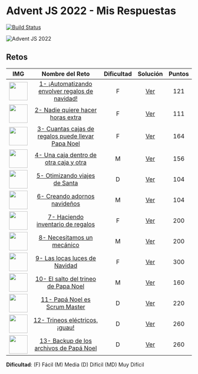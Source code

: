 # Advent JS 2022 - Mis Respuestas

[![Build Status](https://app.travis-ci.com/m4yk3ldev/adventjsDevSoluctions.svg?branch=main)](https://app.travis-ci.com/m4yk3ldev/adventjsDevSoluctions)

![Advent JS 2022](https://i.imgur.com/HUihoze.jpg)

## Retos

|                                       IMG                                        |                                       Nombre del Reto                                        | Dificultad |                                      Solución                                      | Puntos |
| :------------------------------------------------------------------------------: | :------------------------------------------------------------------------------------------: | :--------: | :--------------------------------------------------------------------------------: | :----: |
| <img src="https://adventjs.dev/challenges-2022/1.svg" width="50" height="50" />  |   [1- ¡Automatizando envolver regalos de navidad!](https://adventjs.dev/challenges/2022/1)   |     F      |  [Ver](https://github.com/m4yk3ldev/adventjsDevSoluctions/blob/main/retos/1/1.js)  |  121   |
| <img src="https://adventjs.dev/challenges-2022/2.svg" width="50" height="50" />  |         [2- Nadie quiere hacer horas extra](https://adventjs.dev/challenges/2022/2)          |     F      |  [Ver](https://github.com/m4yk3ldev/adventjsDevSoluctions/blob/main/retos/2/2.js)  |  111   |
| <img src="https://adventjs.dev/challenges-2022/3.svg" width="50" height="50" />  | [3- Cuantas cajas de regalos puede llevar Papa Noel](https://adventjs.dev/challenges/2022/3) |     F      |  [Ver](https://github.com/m4yk3ldev/adventjsDevSoluctions/blob/main/retos/3/3.js)  |  164   |
| <img src="https://adventjs.dev/challenges-2022/4.svg" width="50" height="50" />  |       [4- Una caja dentro de otra caja y otra](https://adventjs.dev/challenges/2022/4)       |     M      |  [Ver](https://github.com/m4yk3ldev/adventjsDevSoluctions/blob/main/retos/4/4.js)  |  156   |
| <img src="https://adventjs.dev/challenges-2022/5.svg" width="50" height="50" />  |           [5- Otimizando viajes de Santa](https://adventjs.dev/challenges/2022/5)            |     D      |  [Ver](https://github.com/m4yk3ldev/adventjsDevSoluctions/blob/main/retos/5/5.js)  |  104   |
| <img src="https://adventjs.dev/challenges-2022/6.svg" width="50" height="50" />  |            [6- Creando adornos navideños](https://adventjs.dev/challenges/2022/6)            |     M      |  [Ver](https://github.com/m4yk3ldev/adventjsDevSoluctions/blob/main/retos/6/6.js)  |  104   |
| <img src="https://adventjs.dev/challenges-2022/7.svg" width="50" height="50" />  |         [7- Haciendo inventario de regalos](https://adventjs.dev/challenges/2022/7)          |     F      |  [Ver](https://github.com/m4yk3ldev/adventjsDevSoluctions/blob/main/retos/7/7.js)  |  200   |
| <img src="https://adventjs.dev/challenges-2022/8.svg" width="50" height="50" />  |             [8- Necesitamos un mecánico](https://adventjs.dev/challenges/2022/8)             |     M      |  [Ver](https://github.com/m4yk3ldev/adventjsDevSoluctions/blob/main/retos/8/8.js)  |  200   |
| <img src="https://adventjs.dev/challenges-2022/9.svg" width="50" height="50" />  |           [9- Las locas luces de Navidad](https://adventjs.dev/challenges/2022/9)            |     F      |  [Ver](https://github.com/m4yk3ldev/adventjsDevSoluctions/blob/main/retos/9/9.js)  |  300   |
| <img src="https://adventjs.dev/challenges-2022/10.svg" width="50" height="50" /> |       [10- El salto del trineo de Papa Noel](https://adventjs.dev/challenges/2022/10)        |     M      | [Ver](https://github.com/m4yk3ldev/adventjsDevSoluctions/blob/main/retos/10/10.js) |  160   |
| <img src="https://adventjs.dev/challenges-2022/11.svg" width="50" height="50" /> |           [11- Papá Noel es Scrum Master](https://adventjs.dev/challenges/2022/11)           |     D      | [Ver](https://github.com/m4yk3ldev/adventjsDevSoluctions/blob/main/retos/11/11.js) |  220   |
| <img src="https://adventjs.dev/challenges-2022/12.svg" width="50" height="50" /> |           [12- Trineos eléctricos, ¡guau!](https://adventjs.dev/challenges/2022/12)           |     D      | [Ver](https://github.com/m4yk3ldev/adventjsDevSoluctions/blob/main/retos/12/12.js) |  260   |
| <img src="https://adventjs.dev/challenges-2022/13.svg" width="50" height="50" /> |           [13- Backup de los archivos de Papá Noel](https://adventjs.dev/challenges/2022/13)           |     D      | [Ver](https://github.com/m4yk3ldev/adventjsDevSoluctions/blob/main/retos/13/13.js) |  260   |

**Dificultad**: (F) Fácil (M) Media (D) Difícil (MD) Muy Difícil